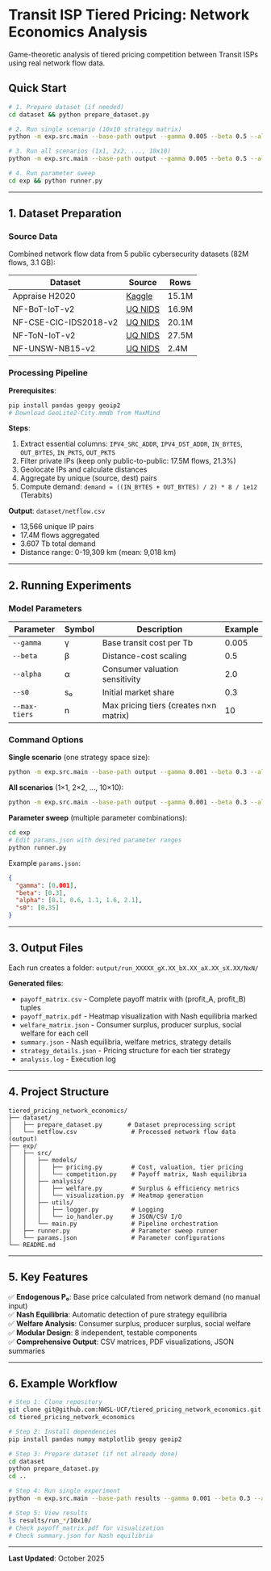 # Transit ISP Tiered Pricing: Network Economics Analysis

Game-theoretic analysis of tiered pricing competition between Transit ISPs using real network flow data.

## Quick Start

```bash
# 1. Prepare dataset (if needed)
cd dataset && python prepare_dataset.py

# 2. Run single scenario (10x10 strategy matrix)
python -m exp.src.main --base-path output --gamma 0.005 --beta 0.5 --alpha 2.0 --s0 0.3 --max-tiers 10

# 3. Run all scenarios (1x1, 2x2, ..., 10x10)
python -m exp.src.main --base-path output --gamma 0.005 --beta 0.5 --alpha 2.0 --s0 0.3

# 4. Run parameter sweep
cd exp && python runner.py
```

---

## 1. Dataset Preparation

### Source Data
Combined network flow data from 5 public cybersecurity datasets (82M flows, 3.1 GB):

| Dataset | Source | Rows |
|---------|--------|------|
| Appraise H2020 | [Kaggle](https://www.kaggle.com/datasets/ittibydgoszcz/appraise-h2020-real-labelled-netflow-dataset) | 15.1M |
| NF-BoT-IoT-v2 | [UQ NIDS](https://staff.itee.uq.edu.au/marius/NIDS_datasets/) | 16.9M |
| NF-CSE-CIC-IDS2018-v2 | [UQ NIDS](https://staff.itee.uq.edu.au/marius/NIDS_datasets/) | 20.1M |
| NF-ToN-IoT-v2 | [UQ NIDS](https://staff.itee.uq.edu.au/marius/NIDS_datasets/) | 27.5M |
| NF-UNSW-NB15-v2 | [UQ NIDS](https://staff.itee.uq.edu.au/marius/NIDS_datasets/) | 2.4M |

### Processing Pipeline

**Prerequisites**:
```bash
pip install pandas geopy geoip2
# Download GeoLite2-City.mmdb from MaxMind
```

**Steps**:
1. Extract essential columns: `IPV4_SRC_ADDR`, `IPV4_DST_ADDR`, `IN_BYTES`, `OUT_BYTES`, `IN_PKTS`, `OUT_PKTS`
2. Filter private IPs (keep only public-to-public: 17.5M flows, 21.3%)
3. Geolocate IPs and calculate distances
4. Aggregate by unique (source, dest) pairs
5. Compute demand: `demand = ((IN_BYTES + OUT_BYTES) / 2) * 8 / 1e12` (Terabits)

**Output**: `dataset/netflow.csv`
- 13,566 unique IP pairs
- 17.4M flows aggregated
- 3.607 Tb total demand
- Distance range: 0-19,309 km (mean: 9,018 km)

---

## 2. Running Experiments

### Model Parameters

| Parameter | Symbol | Description | Example |
|-----------|--------|-------------|---------|
| `--gamma` | γ | Base transit cost per Tb | 0.005 |
| `--beta` | β | Distance-cost scaling | 0.5 |
| `--alpha` | α | Consumer valuation sensitivity | 2.0 |
| `--s0` | s₀ | Initial market share | 0.3 |
| `--max-tiers` | n | Max pricing tiers (creates n×n matrix) | 10 |

### Command Options

**Single scenario** (one strategy space size):
```bash
python -m exp.src.main --base-path output --gamma 0.001 --beta 0.3 --alpha 1.77 --s0 0.32 --max-tiers 10
```

**All scenarios** (1×1, 2×2, ..., 10×10):
```bash
python -m exp.src.main --base-path output --gamma 0.001 --beta 0.3 --alpha 1.77 --s0 0.32
```

**Parameter sweep** (multiple parameter combinations):
```bash
cd exp
# Edit params.json with desired parameter ranges
python runner.py
```

Example `params.json`:
```json
{
  "gamma": [0.001],
  "beta": [0.3],
  "alpha": [0.1, 0.6, 1.1, 1.6, 2.1],
  "s0": [0.35]
}
```

---

## 3. Output Files

Each run creates a folder: `output/run_XXXXX_gX.XX_bX.XX_aX.XX_sX.XX/NxN/`

**Generated files**:
- `payoff_matrix.csv` - Complete payoff matrix with (profit_A, profit_B) tuples
- `payoff_matrix.pdf` - Heatmap visualization with Nash equilibria marked
- `welfare_matrix.json` - Consumer surplus, producer surplus, social welfare for each cell
- `summary.json` - Nash equilibria, welfare metrics, strategy details
- `strategy_details.json` - Pricing structure for each tier strategy
- `analysis.log` - Execution log

---

## 4. Project Structure

```
tiered_pricing_network_economics/
├── dataset/
│   ├── prepare_dataset.py       # Dataset preprocessing script
│   └── netflow.csv               # Processed network flow data (output)
├── exp/
│   ├── src/
│   │   ├── models/
│   │   │   ├── pricing.py        # Cost, valuation, tier pricing
│   │   │   └── competition.py    # Payoff matrix, Nash equilibria
│   │   ├── analysis/
│   │   │   ├── welfare.py        # Surplus & efficiency metrics
│   │   │   └── visualization.py  # Heatmap generation
│   │   ├── utils/
│   │   │   ├── logger.py         # Logging
│   │   │   └── io_handler.py     # JSON/CSV I/O
│   │   └── main.py               # Pipeline orchestration
│   ├── runner.py                 # Parameter sweep runner
│   └── params.json               # Parameter configurations
└── README.md
```

---

## 5. Key Features

✅ **Endogenous P₀**: Base price calculated from network demand (no manual input)  
✅ **Nash Equilibria**: Automatic detection of pure strategy equilibria  
✅ **Welfare Analysis**: Consumer surplus, producer surplus, social welfare  
✅ **Modular Design**: 8 independent, testable components  
✅ **Comprehensive Output**: CSV matrices, PDF visualizations, JSON summaries

---

## 6. Example Workflow

```bash
# Step 1: Clone repository
git clone git@github.com:NWSL-UCF/tiered_pricing_network_economics.git
cd tiered_pricing_network_economics

# Step 2: Install dependencies
pip install pandas numpy matplotlib geopy geoip2

# Step 3: Prepare dataset (if not already done)
cd dataset
python prepare_dataset.py
cd ..

# Step 4: Run single experiment
python -m exp.src.main --base-path results --gamma 0.001 --beta 0.3 --alpha 1.77 --s0 0.32

# Step 5: View results
ls results/run_*/10x10/
# Check payoff_matrix.pdf for visualization
# Check summary.json for Nash equilibria
```

---
**Last Updated**: October 2025
